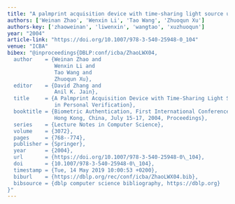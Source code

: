 ```yaml
---
title: "A palmprint acquisition device with time-sharing light source used in personal verification"
authors: ['Weinan Zhao', 'Wenxin Li', 'Tao Wang', 'Zhuoqun Xu']
authors-key: ['zhaoweinan', 'liwenxin', 'wangtao', 'xuzhuoqun']
year: "2004"
article-link: "https://doi.org/10.1007/978-3-540-25948-0_104"
venue: "ICBA"
bibex: "@inproceedings{DBLP:conf/icba/ZhaoLWX04,
  author    = {Weinan Zhao and
               Wenxin Li and
               Tao Wang and
               Zhuoqun Xu},
  editor    = {David Zhang and
               Anil K. Jain},
  title     = {A Palmprint Acquisition Device with Time-Sharing Light Source Used
               in Personal Verification},
  booktitle = {Biometric Authentication, First International Conference, {ICBA} 2004,
               Hong Kong, China, July 15-17, 2004, Proceedings},
  series    = {Lecture Notes in Computer Science},
  volume    = {3072},
  pages     = {768--774},
  publisher = {Springer},
  year      = {2004},
  url       = {https://doi.org/10.1007/978-3-540-25948-0\_104},
  doi       = {10.1007/978-3-540-25948-0\_104},
  timestamp = {Tue, 14 May 2019 10:00:53 +0200},
  biburl    = {https://dblp.org/rec/conf/icba/ZhaoLWX04.bib},
  bibsource = {dblp computer science bibliography, https://dblp.org}
}"
---
```

